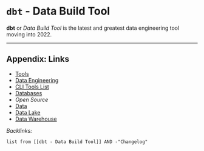 # `dbt` - Data Build Tool

**dbt** or *Data Build Tool* is the latest and greatest data engineering tool moving into 2022.

---

## Appendix: Links

* [Tools](../../../Tools.md)
* [Data Engineering](../../../../../2-Areas/MOCs/Data%20Engineering.md)
* [CLI Tools List](../../../../../2-Areas/Lists/CLI%20Tools%20List.md)
* [Databases](../../../../../2-Areas/MOCs/Databases.md)
* *Open Source*
* [Data](../../../../../1-Projects/Personal/lossrx/Data.md)
* [Data Lake](../../../../../0-Slipbox/Data%20Lake.md)
* [Data Warehouse](../../../../../0-Slipbox/Data%20Warehouse.md)

*Backlinks:*

````dataview
list from [[dbt - Data Build Tool]] AND -"Changelog"
````
